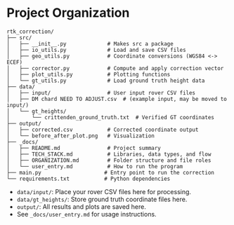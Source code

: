 # Project Organization

```
rtk_correction/
├── src/
│   ├── __init__.py             # Makes src a package
│   ├── io_utils.py             # Load and save CSV files
│   ├── geo_utils.py            # Coordinate conversions (WGS84 <-> ECEF)
│   ├── corrector.py            # Compute and apply correction vector
│   ├── plot_utils.py           # Plotting functions
│   └── gt_utils.py             # Load ground truth height data
├── data/
│   ├── input/                  # User input rover CSV files
│   ├── DM chard NEED TO ADJUST.csv  # (example input, may be moved to input/)
│   └── gt_heights/
│       └── crittenden_ground_truth.txt  # Verified GT coordinates
├── output/
│   ├── corrected.csv           # Corrected coordinate output
│   └── before_after_plot.png   # Visualization
├── _docs/
│   ├── README.md               # Project summary
│   ├── TECH_STACK.md           # Libraries, data types, and flow
│   ├── ORGANIZATION.md         # Folder structure and file roles
│   └── user_entry.md           # How to run the program
├── main.py                    # Entry point to run the correction
└── requirements.txt           # Python dependencies
```

- `data/input/`: Place your rover CSV files here for processing.
- `data/gt_heights/`: Store ground truth coordinate files here.
- `output/`: All results and plots are saved here.
- See `_docs/user_entry.md` for usage instructions.
